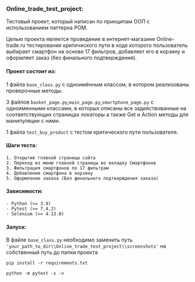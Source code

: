 ### Online_trade_test_project:
Тестовый проект, который написан по принципам ООП с использованием паттерна POM.
 
Целью проекта является проведение в интернет-магазине Online-trade.ru тестирования критического пути в ходе которого пользователь выбирает смартфон на основе 17 фильтров, добавляет его в корзину и оформляет заказ (без финального подтверждения).

#### Проект состоит из: 

1 файла ``base_class.py`` с одноимённым классом, в котором реализованы проверочные методы.

3 файлов ``basket_page.py``,``main_page.py``,``smartphone_page.py`` с одноименными классами, в которых описаны все задействованные на соответствующих страницах локаторы а также Get и Action методы для манипуляции с ними.

1 файла ``test_buy_product`` с тестом критического пути пользователя.
 
#### Шаги теста:
~~~~~~~~~~~~
1. Открытие главной страницы сайта 
2. Переход из меню главной страницы во вкладку Смартфонов
3. Фильтрация смартфонов по 17 фильтрам
4. Добавление смартфона в корзину
5. Оформление заказа (Без финального подтверждения заказа)
~~~~~~~~~~~~

#### Зависимости:
~~~~~~~~~~~~~
- Python (>= 3.9)
- Pytest (>= 7.4.2)
- Selenium (>= 4.13.0)
~~~~~~~~~~~~~ 

#### Запуск:
В файле ``base_class.py`` необходимо заменить путь 
```'your_path_to_dir\\Online_trade_test_project\\screenshots'``` на  собственный путь до папки проекта 
~~~~~~~~~~~~~
pip install -r requirements.txt
~~~~~~~~~~~~~
~~~~~~~~~~~~~
python -m pytest -s -v 
~~~~~~~~~~~~~ 